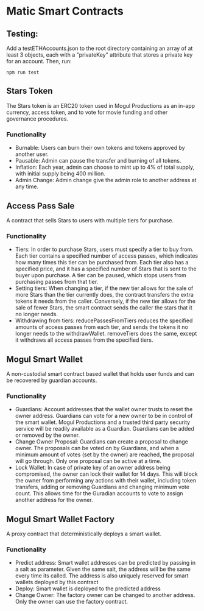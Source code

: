 # Matic Smart Contracts

## Testing:
Add a testETHAccounts.json to the root directory containing an array of at least 3 objects, each with a "privateKey" attribute that stores a private key for an account.
Then, run:
```
npm run test
```

## Stars Token
The Stars token is an ERC20 token used in Mogul Productions as an in-app currency, access token, and to vote for movie funding and other governance procedures.

### Functionality
- Burnable: Users can burn their own tokens and tokens approved by another user.
- Pausable: Admin can pause the transfer and burning of all tokens.
- Inflation: Each year, admin can choose to mint up to 4% of total supply, with initial supply being 400 million.
- Admin Change: Admin change give the admin role to another address at any time.

## Access Pass Sale
A contract that sells Stars to users with multiple tiers for purchase.

### Functionality
- Tiers: In order to purchase Stars, users must specify a tier to buy from. Each tier contains a specified number of access passes, which indicates how many times this tier can be purchased from. Each tier also has a specified price, and it has a specified number of Stars that is sent to the buyer upon purchase. A tier can be paused, which stops users from purchasing passes from that tier.
- Setting tiers: When changing a tier, if the new tier allows for the sale of more Stars than the tier currently does, the contract transfers the extra tokens it needs from the caller. Conversely, if the new tier allows for the sale of fewer Stars, the smart contract sends the caller the stars that it no longer needs.
- Withdrawing from tiers: reducePassesFromTiers reduces the specified amounts of access passes from each tier, and sends the tokens it no longer needs to the withdrawWallet. removeTiers does the same, except it withdraws all access passes from the specified tiers.


## Mogul Smart Wallet
A non-custodial smart contract based wallet that holds user funds and can be recovered by guardian accounts.

### Functionality
- Guardians: Account addresses that the wallet owner trusts to reset the owner address. Guardians can vote for a new owner to be in control of the smart wallet. Mogul Productions and a trusted third party security service will be readily available as a Guardian. Guardians can be added or removed by the owner.
- Change Owner Proposal: Guardians can create a proposal to change owner. The proposals can be voted on by Guardians, and when a minimum amount of votes (set by the owner) are reached, the proposal will go through. Only one proposal can be active at a time.
- Lock Wallet: In case of private key of an owner address being compromised, the owner can lock their wallet for 14 days. This will block the owner from performing any actions with their wallet, including token transfers, adding or removing Guardians and changing minimum vote count. This allows time for the Guradian accounts to vote to assign another address for the owner.



## Mogul Smart Wallet Factory
A proxy contract that deterministically deploys a smart wallet.

### Functionality
- Predict address: Smart wallet addresses can be predicted by passing in a salt as parameter. Given the same salt, the address will be the same every time its called. The address is also uniquely reserved for smart wallets deployed by this contract
- Deploy: Smart wallet is deployed to the predicted address
- Change Owner: The factory owner can be changed to another address. Only the owner can use the factory contract.
